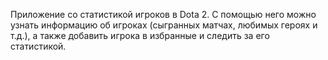 Приложение со статистикой игроков в Dota 2. С помощью него можно узнать информацию об игроках (сыгранных матчах, любимых героях и т.д.), а также добавить игрока в избранные и следить за его статистикой.

